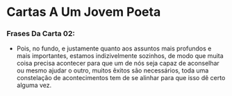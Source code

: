 # Cartas A Um Jovem Poeta

### Frases Da Carta 02:

* Pois, no fundo, e justamente
quanto aos assuntos mais profundos e mais importantes, estamos
indizivelmente sozinhos, de modo que muita coisa precisa acontecer para que
um de nós seja capaz de aconselhar ou mesmo ajudar o outro, muitos êxitos
são necessários, toda uma constelação de acontecimentos tem de se alinhar
para que isso dê certo alguma vez.

